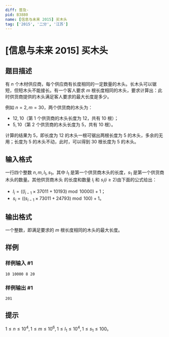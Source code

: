 ```yaml
---
diff: 普及-
pid: B3880
name: [信息与未来 2015] 买木头
tag: ['2015', '二分', '江苏']
---
```

# [信息与未来 2015] 买木头
## 题目描述

有 $n$ 个木材供应商，每个供应商有长度相同的一定数量的木头。长木头可以锯短，但短木头不能接长。有一个客人要求 $m$ 根长度相同的木头，要求计算出：此时供货商提供的木头满足客人要求的最大长度是多少。

例如 $n=2,m=30$，两个供货商的木头为：
- $12,10$（第 $1$ 个供货商的木头长度为 $12$，共有 $10$ 根）；
- $5,10$（第 $2$ 个供货商的木头长度为 $5$，共有 $10$ 根）。

计算的结果为 $5$，即长度为 $12$ 的木头一根可锯出两根长度为 $5$ 的木头，多余的无用；长度为 $5$ 的木头不动，此时，可以得到 $30$ 根长度为 $5$ 的木头。
## 输入格式

一行四个整数 $n,m,l_1,s_1$。其中 $l_1$ 是第一个供货商木头的长度，$s_1$ 是第一个供货商木头的数量。其他供货商木头
的长度和数量 $l_i$ 和 $s_i(i\ge2)$由下面的公式给出：
- $l_i=((l_{i-1}\times37011+10193) \bmod 10000)+1$；
- $s_i=((s_{i-1}\times73011+24793) \bmod 100)+1$。
## 输出格式

一个整数，即满足要求的 $m$ 根长度相同的木头的最大长度。
## 样例

### 样例输入 #1
```
10 10000 8 20
```
### 样例输出 #1
```
201
```
## 提示

$1\le n\le10^4,1\le m\le10^6,1\le l_1\le10^4, 1\le s_1\le100$。
